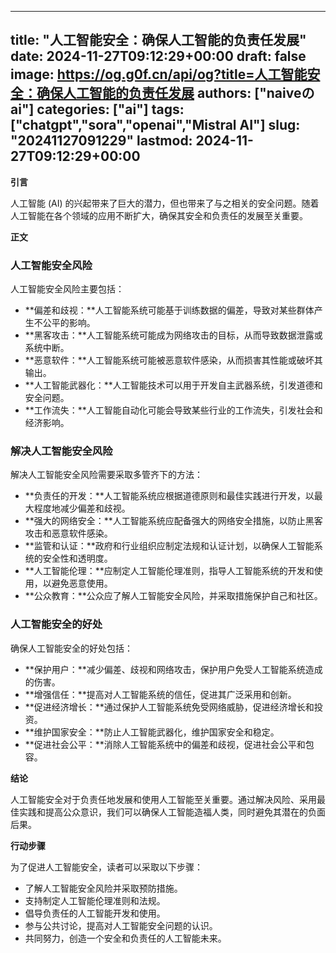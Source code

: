 
---
title: "人工智能安全：确保人工智能的负责任发展"
date: 2024-11-27T09:12:29+00:00
draft: false
image: https://og.g0f.cn/api/og?title=人工智能安全：确保人工智能的负责任发展
authors: ["naiveのai"]
categories: ["ai"]
tags: ["chatgpt","sora","openai","Mistral AI"]
slug: "20241127091229"
lastmod: 2024-11-27T09:12:29+00:00
---
**引言**

人工智能 (AI) 的兴起带来了巨大的潜力，但也带来了与之相关的安全问题。随着人工智能在各个领域的应用不断扩大，确保其安全和负责任的发展至关重要。

**正文**

### 人工智能安全风险

人工智能安全风险主要包括：

- **偏差和歧视：**人工智能系统可能基于训练数据的偏差，导致对某些群体产生不公平的影响。
- **黑客攻击：**人工智能系统可能成为网络攻击的目标，从而导致数据泄露或系统中断。
- **恶意软件：**人工智能系统可能被恶意软件感染，从而损害其性能或破坏其输出。
- **人工智能武器化：**人工智能技术可以用于开发自主武器系统，引发道德和安全问题。
- **工作流失：**人工智能自动化可能会导致某些行业的工作流失，引发社会和经济影响。

### 解决人工智能安全风险

解决人工智能安全风险需要采取多管齐下的方法：

- **负责任的开发：**人工智能系统应根据道德原则和最佳实践进行开发，以最大程度地减少偏差和歧视。
- **强大的网络安全：**人工智能系统应配备强大的网络安全措施，以防止黑客攻击和恶意软件感染。
- **监管和认证：**政府和行业组织应制定法规和认证计划，以确保人工智能系统的安全性和透明度。
- **人工智能伦理：**应制定人工智能伦理准则，指导人工智能系统的开发和使用，以避免恶意使用。
- **公众教育：**公众应了解人工智能安全风险，并采取措施保护自己和社区。

### 人工智能安全的好处

确保人工智能安全的好处包括：

- **保护用户：**减少偏差、歧视和网络攻击，保护用户免受人工智能系统造成的伤害。
- **增强信任：**提高对人工智能系统的信任，促进其广泛采用和创新。
- **促进经济增长：**通过保护人工智能系统免受网络威胁，促进经济增长和投资。
- **维护国家安全：**防止人工智能武器化，维护国家安全和稳定。
- **促进社会公平：**消除人工智能系统中的偏差和歧视，促进社会公平和包容。

**结论**

人工智能安全对于负责任地发展和使用人工智能至关重要。通过解决风险、采用最佳实践和提高公众意识，我们可以确保人工智能造福人类，同时避免其潜在的负面后果。

**行动步骤**

为了促进人工智能安全，读者可以采取以下步骤：

- 了解人工智能安全风险并采取预防措施。
- 支持制定人工智能伦理准则和法规。
- 倡导负责任的人工智能开发和使用。
- 参与公共讨论，提高对人工智能安全问题的认识。
- 共同努力，创造一个安全和负责任的人工智能未来。